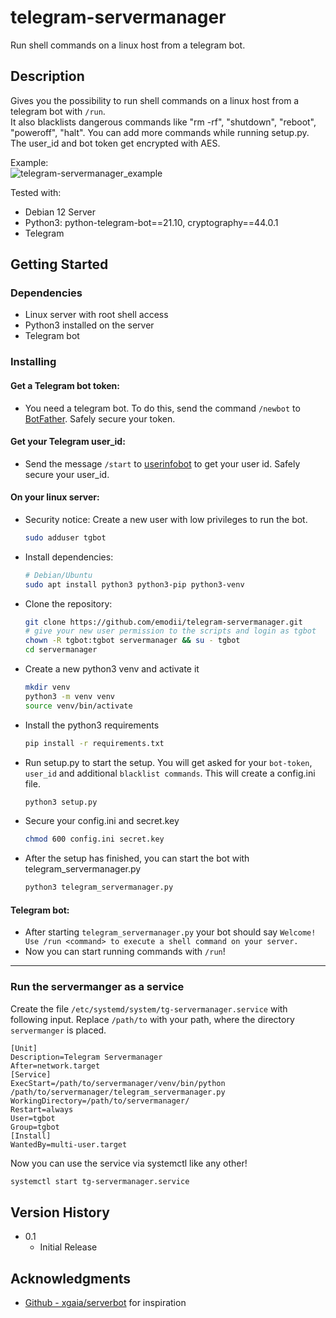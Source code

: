 # telegram-servermanager
Run shell commands on a linux host from a telegram bot.

## Description
Gives you the possibility to run shell commands on a linux host from a telegram bot with `/run`.  
It also blacklists dangerous commands like "rm -rf", "shutdown", "reboot", "poweroff", "halt". You can add more commands while running setup.py.  
The user_id and bot token get encrypted with AES.  

Example:  
![telegram-servermanager_example](https://github.com/user-attachments/assets/b988d424-66a0-4aec-a461-3ff9e092a38f)
  
Tested with:    
* Debian 12 Server  
* Python3: python-telegram-bot==21.10, cryptography==44.0.1
* Telegram

## Getting Started  
### Dependencies  
* Linux server with root shell access  
* Python3 installed on the server 
* Telegram bot  

### Installing
#### Get a Telegram bot token:  
* You need a telegram bot. To do this, send the command `/newbot` to [BotFather](https://t.me/botfather). Safely secure your token.  

#### Get your Telegram user_id:  
* Send the message `/start` to [userinfobot](https://t.me/userinfobot) to get your user id. Safely secure your user_id.  

#### On your linux server:

* Security notice: Create a new user with low privileges to run the bot.  
     ```sh
     sudo adduser tgbot
     ```  
* Install dependencies:  
     ```sh
     # Debian/Ubuntu
     sudo apt install python3 python3-pip python3-venv
     ```
* Clone the repository: 
     ```sh
     git clone https://github.com/emodii/telegram-servermanager.git
     # give your new user permission to the scripts and login as tgbot
     chown -R tgbot:tgbot servermanager && su - tgbot
     cd servermanager
     ``` 
* Create a new python3 venv and activate it
     ```sh
     mkdir venv
     python3 -m venv venv
     source venv/bin/activate
     ```  
* Install the python3 requirements  
     ```sh
     pip install -r requirements.txt
     ```
* Run setup.py to start the setup. You will get asked for your `bot-token`, `user_id` and additional `blacklist commands`. This will create a config.ini file.  
     ```sh
     python3 setup.py  
     ```
* Secure your config.ini and secret.key
     ```sh
     chmod 600 config.ini secret.key
     ```
* After the setup has finished, you can start the bot with telegram_servermanager.py  
     ```sh
     python3 telegram_servermanager.py  
     ```

#### Telegram bot:
* After starting `telegram_servermanager.py` your bot should say `Welcome! Use /run <command> to execute a shell command on your server.`
* Now you can start running commands with `/run`!

---

### Run the servermanger as a service

Create the file `/etc/systemd/system/tg-servermanager.service` with following input. Replace `/path/to` with your path, where the directory `servermanger` is placed.    

```
[Unit]
Description=Telegram Servermanager
After=network.target
[Service]
ExecStart=/path/to/servermanager/venv/bin/python /path/to/servermanager/telegram_servermanager.py
WorkingDirectory=/path/to/servermanager/
Restart=always
User=tgbot
Group=tgbot
[Install]
WantedBy=multi-user.target
```

Now you can use the service via systemctl like any other!
```sh
systemctl start tg-servermanager.service
```

## Version History
* 0.1
    * Initial Release

## Acknowledgments
* [Github - xgaia/serverbot](https://github.com/xgaia/serverbot?tab=readme-ov-file) for inspiration
